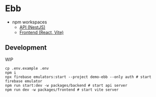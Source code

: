 # Ebb

- npm workspaces
  - [API (NestJS)](./packages/backend/README.md)
  - [Frontend (React, Vite)](./packages/frontend/README.md)

## Development

WIP

```
cp .env.example .env
npm i
npx firebase emulators:start --project demo-ebb --only auth # start firebase emulator
npm run start:dev -w packages/backend # start api server
npm run dev -w packages/frontend # start vite server
```
